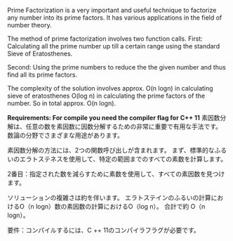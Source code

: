 Prime Factorization is a very important and useful technique to factorize any number into its prime factors. It has various applications in the field of number theory.

The method of prime factorization involves two function calls.
First: Calculating all the prime number up till a certain range using the standard
       Sieve of Eratosthenes.

Second: Using the prime numbers to reduce the the given number and thus find all its prime factors.

The complexity of the solution involves approx. O(n logn) in calculating sieve of eratosthenes
O(log n) in calculating the prime factors of the number. So in total approx. O(n logn).

**Requirements: For compile you need the compiler flag for C++ 11**
素因数分解は、任意の数を素因数に因数分解するための非常に重要で有用な手法です。 数論の分野でさまざまな用途があります。

素因数分解の方法には、2つの関数呼び出しが含まれます。 まず、標準的なふるいのエラトステネスを使用して、特定の範囲までのすべての素数を計算します。

2番目：指定された数を減らすために素数を使用して、すべての素因数を見つけます。

ソリューションの複雑さは約を伴います。 エラトステインのふるいの計算におけるO（n logn）数の素因数の計算におけるO（log n）。 合計で約 O（n logn）。

要件：コンパイルするには、C ++ 11のコンパイラフラグが必要です。
